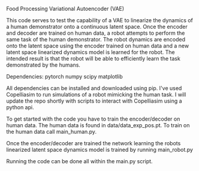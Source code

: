 Food Processing Variational Autoencoder (VAE)

This code serves to test the capability of a VAE to linearize the dynamics of a human demonstrator onto a continuous latent space. Once the encoder and decoder are trained on human data, a robot attempts to perform the same task of the human demonstrator. The robot dynamics are encoded onto the latent space using the encoder trained on human data and a new latent space linearized dynamics model is learned for the robot. The intended result is that the robot will be able to efficiently learn the task demonstrated by the humans.

Dependencies:
pytorch
numpy
scipy
matplotlib

All dependencies can be installed and downloaded using pip. I've used Copelliasim to run simulations of a robot mimicking the human task. I will update the repo shortly with scripts to interact with Copelliasim using a python api. 

To get started with the code you have to train the encoder/decoder on human data. The human data is found in data/data_exp_pos.pt. To train on the human data call main_human.py.

Once the encoder/decoder are trained the network learning the robots linearized latent space dynamics model is trained by running main_robot.py 

Running the code can be done all within the main.py script. 